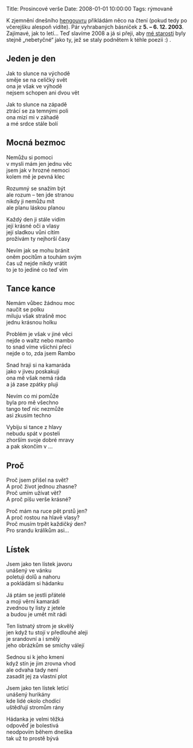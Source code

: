Title: Prosincové verše
Date: 2008-01-01 10:00:00
Tags: rýmovaně

K zjemnění dnešního
[hengouvru](http://en.wikipedia.org/wiki/Hangover) přikládám něco
na čtení (pokud tedy po včerejšku alespoň vidíte). Pár vyhrabaných
básniček z **5. – 6. 12. 2003**. Zajímavé, jak to letí… Teď slavíme
2008 a já si přeji, aby
[mé starosti](http://www.fit.vutbr.cz/study/courses/index.php?id=5875)
byly stejně „nebetyčné“ jako ty, jež se staly podnětem k téhle
poezii :) .

## Jeden je den

Jak to slunce na východě  
směje se na celičký svět  
ona je však ve výhodě  
nejsem schopen ani dvou vět

Jak to slunce na západě  
ztrácí se za temnými poli  
ona mizí mi v záhadě  
a mé srdce stále bolí

## Mocná bezmoc

Nemůžu si pomoci  
v mysli mám jen jednu věc  
jsem jak v hrozné nemoci  
kolem mě je pevná klec

Rozumný se snažím být  
ale rozum – ten jde stranou  
nikdy ji nemůžu mít  
ale planu láskou planou

Každý den ji stále vidím  
její krásné oči a vlasy  
její sladkou vůni cítím  
prožívám ty nejhorší časy

Nevím jak se mohu bránit  
oněm pocitům a touhám svým  
čas už nejde nikdy vrátit  
to je to jediné co teď vím

## Tance kance

Nemám vůbec žádnou moc  
naučit se polku  
miluju však strašně moc  
jednu krásnou holku

Problém je však v jiné věci  
nejde o waltz nebo mambo  
to snad víme všichni přeci  
nejde o to, zda jsem Rambo

Snad hraji si na kamaráda  
jako v jiveu poskakuji  
ona mě však nemá ráda  
a já zase zpátky pluji

Nevím co mi pomůže  
byla pro mě všechno  
tango teď nic nezmůže  
asi zkusím techno

Vybiju si tance z hlavy  
nebudu spát v posteli  
zhorším svoje dobré mravy  
a pak skončím v …

## Proč

Proč jsem přišel na svět?  
A proč život jednou zhasne?  
Proč umím užívat vět?  
A proč píšu verše krásné?

Proč mám na ruce pět prstů jen?  
A proč rostou na hlavě vlasy?  
Proč musím trpět každičký den?  
Pro srandu králíkům asi…

## Lístek

Jsem jako ten lístek javoru  
unášený ve vánku  
poletuji dolů a nahoru  
a pokládám si hádanku

Já ptám se jestli přátelé  
a moji věrní kamarádi  
zvednou ty listy z jetele  
a budou je umět mít rádi

Ten listnatý strom je skvělý  
jen když tu stojí v předlouhé aleji  
je srandovní a i smělý  
jeho obrázkům se smíchy válejí

Sednou si k jeho kmeni  
když stín je jim zrovna vhod  
ale odvaha tady není  
zasadit jej za vlastní plot

Jsem jako ten lístek letící  
unášený hurikány  
kde lidé okolo chodící  
uštědřují stromům rány

Hádanka je velmi těžká  
odpověď je bolestivá  
neodpovím během dneška  
tak už to prostě bývá